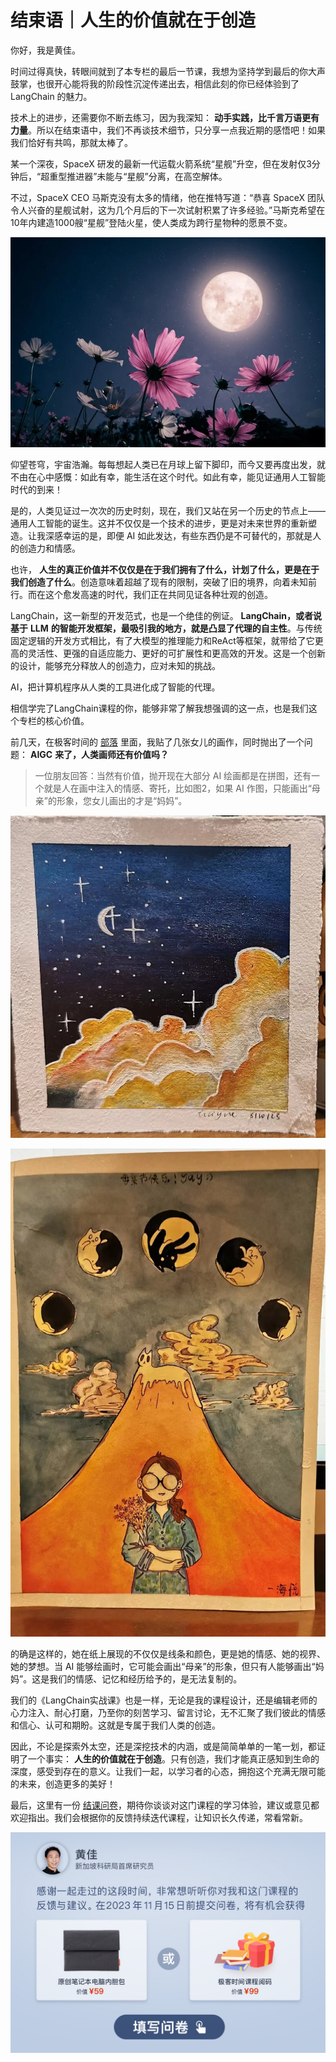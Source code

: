 # 结束语｜人生的价值就在于创造
你好，我是黄佳。

时间过得真快，转眼间就到了本专栏的最后一节课，我想为坚持学到最后的你大声鼓掌，也很开心能将我的阶段性沉淀传递出去，相信此刻的你已经体验到了 LangChain 的魅力。

技术上的进步，还需要你不断去练习，因为我深知： **动手实践，比千言万语更有力量**。所以在结束语中，我们不再谈技术细节，只分享一点我近期的感悟吧！如果我们恰好有共鸣，那就太棒了。

某一个深夜，SpaceX 研发的最新一代运载火箭系统“星舰”升空，但在发射仅3分钟后，“超重型推进器”未能与“星舰”分离，在高空解体。

不过，SpaceX CEO 马斯克没有太多的情绪，他在推特写道：“恭喜 SpaceX 团队令人兴奋的星舰试射，这为几个月后的下一次试射积累了许多经验。”马斯克希望在10年内建造1000艘“星舰”登陆火星，使人类成为跨行星物种的愿景不变。

![](images/719508/d22a491c640ca39f8125f0b9fac21806.png)

仰望苍穹，宇宙浩瀚。每每想起人类已在月球上留下脚印，而今又要再度出发，就不由在心中感慨：如此有幸，能生活在这个时代。如此有幸，能见证通用人工智能时代的到来！

是的，人类见证过一次次的历史时刻，现在，我们又站在另一个历史的节点上——通用人工智能的诞生。这并不仅仅是一个技术的进步，更是对未来世界的重新塑造。让我深感幸运的是，即便 AI 如此发达，有些东西仍是不可替代的，那就是人的创造力和情感。

也许， **人生的真正价值并不仅仅是在于我们拥有了什么，计划了什么，更是在于我们创造了什么**。创造意味着超越了现有的限制，突破了旧的境界，向着未知前行。而在这个愈发高速的时代，我们正在共同见证各种壮观的创造。

LangChain，这一新型的开发范式，也是一个绝佳的例证。 **LangChain，或者说基于** **LLM** **的智能开发框架，最吸引我的地方，就是凸显了代理的自主性**。与传统固定逻辑的开发方式相比，有了大模型的推理能力和ReAct等框架，就带给了它更高的灵活性、更强的自适应能力、更好的可扩展性和更高效的开发。这是一个创新的设计，能够充分释放人的创造力，应对未知的挑战。

AI，把计算机程序从人类的工具进化成了智能的代理。

相信学完了LangChain课程的你，能够非常了解我想强调的这一点，也是我们这个专栏的核心价值。

前几天，在极客时间的 [部落](https://horde.geekbang.org/usercenter/8EC41D2EAB0E3C) 里面，我贴了几张女儿的画作，同时抛出了一个问题： **AIGC** **来了，人类画师还有价值吗？**

> 一位朋友回答：当然有价值，抛开现在大部分 AI 绘画都是在拼图，还有一个就是人在画中注入的情感、寄托，比如图2，如果 AI 作图，只能画出“母亲”的形象，您女儿画出的才是“妈妈”。

![](images/719508/152e3d7e34d131d3c21bfa99775b630c.jpg)

![](images/719508/3e2a32320c85904b5fd3c508303d3307.jpg)

的确是这样的，她在纸上展现的不仅仅是线条和颜色，更是她的情感、她的视界、她的梦想。当 AI 能够绘画时，它可能会画出“母亲”的形象，但只有人能够画出“妈妈”。这是我们的情感、记忆和经历给予的，是无法复制的。

我们的《LangChain实战课》也是一样，无论是我的课程设计，还是编辑老师的心力注入、耐心打磨，乃至你的刻苦学习、留言讨论，无不汇聚了我们彼此的情感和信心、认可和期盼。这就是专属于我们人类的创造。

因此，不论是探索外太空，还是深挖技术的内涵，或是简简单单的一笔一划，都证明了一个事实： **人生的价值就在于创造**。只有创造，我们才能真正感知到生命的深度，感受到存在的意义。让我们一起，以学习者的心态，拥抱这个充满无限可能的未来，创造更多的美好！

最后，这里有一份 [结课问卷](https://jinshuju.net/f/HdGqeg)，期待你谈谈对这门课程的学习体验，建议或意见都欢迎指出。我们会根据你的反馈持续迭代课程，让知识长久传递，常看常新。

[![](images/719508/7bd45d90193ab7e716a478629996f0c0.jpg)](https://jinshuju.net/f/HdGqeg)